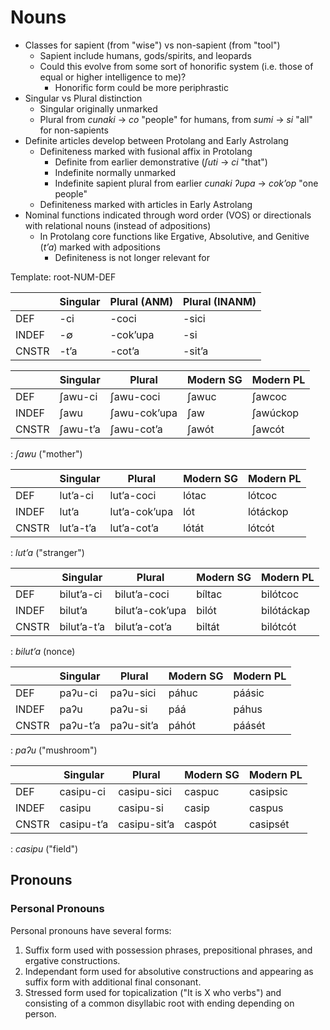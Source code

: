 # Nouns

- Classes for sapient (from "wise") vs non-sapient (from "tool")
    - Sapient include humans, gods/spirits, and leopards
    - Could this evolve from some sort of honorific system (i.e. those of equal or higher intelligence to me)?
        - Honorific form could be more periphrastic
- Singular vs Plural distinction
    - Singular originally unmarked
    - Plural from *cunaki* → *co* "people" for humans, from *sumi* → *si* "all" for non-sapients
- Definite articles develop between Protolang and Early Astrolang
    - Definiteness marked with fusional affix in Protolang
        - Definite from earlier demonstrative (*ʃuti* → *ci* "that")
        - Indefinite normally unmarked
        - Indefinite sapient plural from earlier *cunaki ʔupa* → *cokʼop* "one people"
    - Definiteness marked with articles in Early Astrolang
- Nominal functions indicated through word order (VOS) or directionals with relational nouns (instead of adpositions)
    - In Protolang core functions like Ergative, Absolutive, and Genitive (*tʼa*) marked with adpositions
        - Definiteness is not longer relevant for 

Template: root-NUM-DEF

|       | Singular | Plural (ANM) | Plural (INANM) |
| ---   | ---      | ---          | ---            |
| DEF   | -ci      | -coci        | -sici          |
| INDEF | -∅       | -cokʼupa     | -si            |
| CNSTR | -tʼa     | -cotʼa       | -sitʼa         |

|       | Singular | Plural       | Modern SG | Modern PL |
| ---   | ---      | ---          | ---       | ---       |
| DEF   | ʃawu-ci  | ʃawu-coci    | ʃawuc     | ʃawcoc    |
| INDEF | ʃawu     | ʃawu-cokʼupa | ʃaw       | ʃawúckop  |
| CNSTR | ʃawu-tʼa | ʃawu-cotʼa   | ʃawót     | ʃawcót    |
: *ʃawu* ("mother")

|       | Singular  | Plural        | Modern SG | Modern PL |
| ---   | ---       | ---           | ---       | ---       |
| DEF   | lutʼa-ci  | lutʼa-coci    | lótac     | lótcoc    |
| INDEF | lutʼa     | lutʼa-cokʼupa | lót       | lótáckop  |
| CNSTR | lutʼa-tʼa | lutʼa-cotʼa   | lótát     | lótcót    |
: *lutʼa* ("stranger")

|       | Singular    | Plural          | Modern SG | Modern PL  |
| ---   | ---         | ---             | ---       | ---        |
| DEF   | bilutʼa-ci  | bilutʼa-coci    | bíltac    | bilótcoc   |
| INDEF | bilutʼa     | bilutʼa-cokʼupa | bilót     | bilótáckap |
| CNSTR | bilutʼa-tʼa | bilutʼa-cotʼa   | biltát    | bilótcót   |
: *bilutʼa* (nonce)

|       | Singular | Plural     | Modern SG | Modern PL |
| ---   | ---      | ---        | ---       | ---       |
| DEF   | paʔu-ci  | paʔu-sici  | páhuc     | páásic    |
| INDEF | paʔu     | paʔu-si    | páá       | páhus     |
| CNSTR | paʔu-tʼa | paʔu-sitʼa | páhót     | páásét    |
: *paʔu* ("mushroom")

|       | Singular   | Plural       | Modern SG | Modern PL |
| ---   | ---        | ---          | ---       | ---       |
| DEF   | casipu-ci  | casipu-sici  | caspuc    | casipsic  |
| INDEF | casipu     | casipu-si    | casip     | caspus    |
| CNSTR | casipu-tʼa | casipu-sitʼa | caspót    | casipsét  |
: *casipu* ("field")

## Pronouns

### Personal Pronouns

Personal pronouns have several forms:

1. Suffix form used with possession phrases, prepositional phrases, and ergative constructions.
1. Independant form used for absolutive constructions and appearing as suffix form with additional final consonant.
1. Stressed form used for topicalization ("It is X who verbs") and consisting of a common disyllabic root with ending depending on person.
